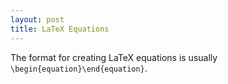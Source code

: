 ```yaml
---
layout: post
title: LaTeX Equations
---
```


The format for creating LaTeX equations is usually ```\begin{equation}\end{equation}```. 
